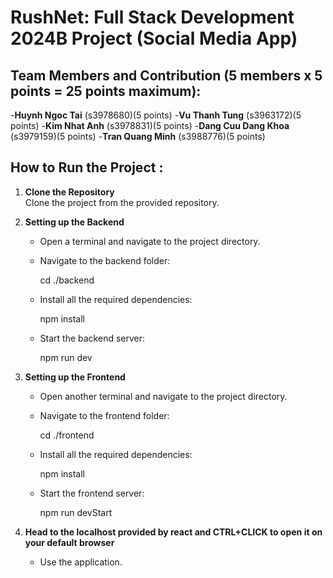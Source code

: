 # RushNet: Full Stack Development 2024B Project (Social Media App)

## Team Members and Contribution (5 members x 5 points = 25 points maximum):
-**Huynh Ngoc Tai** (s3978680)(5 points)
-**Vu Thanh Tung** (s3963172)(5 points)
-**Kim Nhat Anh** (s3978831)(5 points)
-**Dang Cuu Dang Khoa** (s3979159)(5 points)
-**Tran Quang Minh** (s3988776)(5 points)

## How to Run the Project :

1. **Clone the Repository**  
   Clone the project from the provided repository.

2. **Setting up the Backend**  
   - Open a terminal and navigate to the project directory.  
   - Navigate to the backend folder:  

     cd ./backend

   - Install all the required dependencies:  

     npm install

   - Start the backend server:  

     npm run dev

3. **Setting up the Frontend**  
   - Open another terminal and navigate to the project directory.  
   - Navigate to the frontend folder:  

     cd ./frontend

   - Install all the required dependencies:  

     npm install

   - Start the frontend server:  

     npm run devStart

4. **Head to the localhost provided by react and CTRL+CLICK to open it on your default browser**  
   - Use the application.
